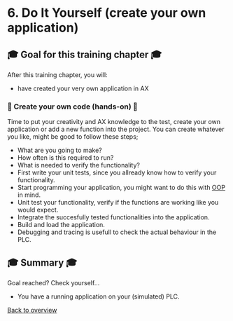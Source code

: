 # 6. Do It Yourself (create your own application)

## :mortar_board: Goal for this training chapter :mortar_board:

After this training chapter, you will:

- have created your very own application in AX

### :raised_hands: Create your own code (hands-on) :raised_hands:
Time to put your creativity and AX knowledge to the test, create your own application or add a new function into the project. You can create whatever you like, might be good to follow these steps;
- What are you going to make?
- How often is this required to run?
- What is needed to verify the functionality?
- First write your unit tests, since you allready know how to verify your functionality.
- Start programming your application, you might want to do this with [OOP](https://console.simatic-ax.siemens.io/docs/st/language/oop) in mind.
- Unit test your functionality, verify if the functions are working like you would expect.
- Integrate the succesfully tested functionalities into the application.
- Build and load the application.
- Debugging and tracing is usefull to check the actual behaviour in the PLC.

## :mortar_board: Summary :mortar_board:

Goal reached? Check yourself...
- You have a running application on your (simulated) PLC.

[Back to overview](./../README.md)